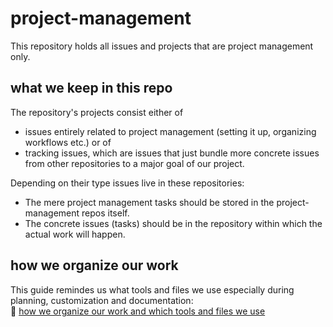 # project-management
This repository holds all issues and projects that are project management only. 

## what we keep in this repo
The repository's projects consist either of 

- issues entirely related to project management (setting it up, organizing workflows etc.) or of
- tracking issues, which are issues that just bundle more concrete issues from other repositories to a major goal of our project. 

Depending on their type issues live in these repositories:

- The mere project management tasks should be stored in the project-management repos itself.
- The concrete issues (tasks) should be in the repository within which the actual work will happen.

## how we organize our work
This guide remindes us what tools and files we use especially during planning, customization and documentation:  
📐 [how we organize our work and which tools and files we use](how_we_work.md)
